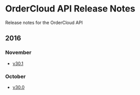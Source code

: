 # OrderCloud API Release Notes
Release notes for the OrderCloud API

## 2016

### November
- [v30.1](2016/November/v30.1.md)

### October
- [v30.0](2016/October/v30.0.md)
